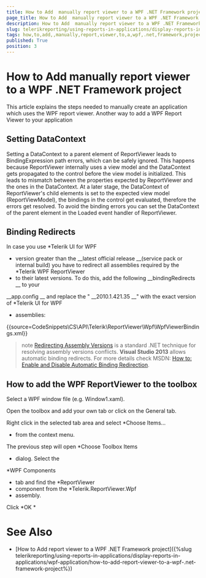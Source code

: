 ```yaml
---
title: How to Add  manually report viewer to a WPF .NET Framework project
page_title: How to Add  manually report viewer to a WPF .NET Framework project | for Telerik Reporting Documentation
description: How to Add  manually report viewer to a WPF .NET Framework project
slug: telerikreporting/using-reports-in-applications/display-reports-in-applications/wpf-application/how-to-add--manually-report-viewer-to-a-wpf-.net-framework-project
tags: how,to,add,,manually,report,viewer,to,a,wpf,.net,framework,project
published: True
position: 3
---
```


# How to Add  manually report viewer to a WPF .NET Framework project



This article explains the steps needed to manually create an application which uses the WPF report viewer.
        Another way to add a WPF Report Viewer to your application
      


## Setting DataContext

Setting a DataContext to a parent element of ReportViewer leads to BindingExpression path errors, which can be safely ignored. 
        This happens because ReportViewer internally uses a view model and the DataContext gets propagated to the control before 
        the view model is initialized. This leads to mismatch between the properties expected by ReportViewer and the ones in the DataContext. 
        At a later stage, the DataContext of ReportViewer's child elements is set to the expected view model (ReportViewModel), the bindings in 
        the control get evaluated, therefore the errors get resolved. To avoid the binding errors you can set the DataContext of the parent element 
        in the Loaded event handler of ReportViewer.
        


## Binding Redirects

In case you use 
*Telerik UI for WPF
* version greater
          than the 
__latest official release
__(service pack or internal build) you have to redirect all assemblies required
          by the 
*Telerik WPF ReportViewer
* to their latest versions.
          To do this, add the following 
__bindingRedirects
__ to your
          
__app.config
__ and replace the "
__2010.1.421.35
__"
          with the exact version of 
*Telerik UI for WPF
* assemblies:
        


{{source=CodeSnippets\CS\API\Telerik\ReportViewer\Wpf\WpfViewerBindings.xml}}





>note [Redirecting Assembly Versions](http://msdn.microsoft.com/en-us/library/7wd6ex19(v=vs.110).aspx) is a standard .NET technique for resolving assembly versions conflicts.  __Visual Studio 2013__  allows automatic binding redirects. For more details check MSDN: [How to: Enable and Disable Automatic Binding Redirection](http://msdn.microsoft.com/en-us/library/2fc472t2(v=vs.110).aspx).          


## How to add the WPF ReportViewer to the toolbox

Select a WPF window file (e.g. Window1.xaml).
                


Open the toolbox and add your own tab or click on the General tab.
                


Right click in the selected tab area and select 
*Choose Items…
* from the context menu.
                


The previous step will open 
*Choose Toolbox Items
* dialog. Select the
                  
*WPF Components
* tab and find the 
*ReportViewer
* component
                  from the 
*Telerik.ReportViewer.Wpf
* assembly.
                


Click 
*OK
*

# See Also


 * [How to Add report viewer to a WPF .NET Framework project]({%slug telerikreporting/using-reports-in-applications/display-reports-in-applications/wpf-application/how-to-add-report-viewer-to-a-wpf-.net-framework-project%})

